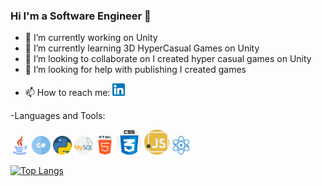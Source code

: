 ### Hi I'm a Software Engineer 👋


- 🔭 I’m currently working on Unity
- 🌱 I’m currently learning 3D HyperCasual Games on Unity
- 👯 I’m looking to collaborate on I created hyper casual games on Unity
- 🤔 I’m looking for help with publishing I created games
<!---
- 💬 Ask me about ...-->
- 📫 How to reach me: <a href="https://www.linkedin.com/in/hakankarakoca/" title="linkedin"><img src="img/linkedin.png" width="20" height="20" /></a>
  
  
  
  
  
  
-Languages and Tools:
<p>
<img src="img/java.png" width="30" height="30" />
<img src="img/hashtag.png" width="30" height="30" />
<img src="img/python.png" width="30" height="30" />
<img src="img/mysql.png" width="30" height="30" />
<img src="img/html-5.png" width="30" height="30" />
<img src="img/css.png" width="40" height="40" />
<img src="img/javascript.png" width="40" height="40" />
<img src="img/react.png" width="30" height="30" />

</p>

[![Top Langs](https://github-readme-stats.vercel.app/api/top-langs/?username=hakaell)](https://github.com/hakaell/github-readme-stats)



<!---
[![Anurag's GitHub stats](https://github-readme-stats.vercel.app/api?username=hakaell)](https://github.com/hakaell/github-readme-stats)
-->
